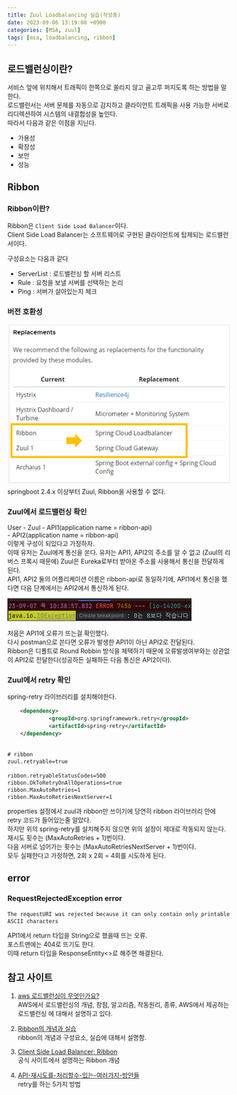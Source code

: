 ```yaml
---
title: Zuul Loadbalancing 실습(작성중)
date: 2023-09-06 13:19:08 +0900
categories: [MSA, zuul]
tags: [msa, loadbalancing, ribbon]     
---
```


## 로드밸런싱이란?
 서비스 앞에 위치해서 트래픽이 한쪽으로 쏠리지 않고 골고루 퍼지도록 하는 방법을 말한다.  
 로드밸런서는 서버 문제를 자동으로 감지하고 클라이언트 트래픽을 사용 가능한 서버로 리디렉션하여 시스템의 내결합성을 높인다.  
 따라서 다음과 같은 이점을 지닌다.  
 
- 가용성
- 확장성
- 보안
- 성능


## Ribbon
### Ribbon이란?
Ribbon은 `Client Side Load Balancer`이다.  
Client Side Load Balancer는 소프트웨어로 구현된 클라이언트에 탑제되는 로드밸런서이다.    

구성요소는 다음과 같다
- ServerList : 로드밸런싱 할 서버 리스트
- Rule : 요청을 보낼 서버를 선택하는 논리
- Ping : 서버가 살아있는지 체크

### 버전 호환성
![replacements of ribbon](https://raw.githubusercontent.com/mearyne/mdImgHost/master/_posts/2023-09-06-loadbalancing.md/64750310230948.png)  
springboot 2.4.x 이상부터 Zuul, Ribbon을 사용할 수 없다.  


### Zuul에서 로드밸런싱 확인
User - Zuul - API1(application name = ribbon-api)  
                - API2(application name = ribbon-api)  
이렇게 구성이 되있다고 가정하자.  
이때 유저는 Zuul에게 통신을 쏜다. 유저는 API1, API2의 주소를 알 수 없고 (Zuul의 리버스 프록시 때문에) Zuul은 Eureka로부터 받아온 주소를 사용해서 통신을 전달하게 된다.  
API1, API2 둘의 어플리케이션 이름은 ribbon-api로 동일하기에, API1에서 통신을 했다면 다음 단계에서는 API2에서 통신하게 된다.  

![error in 14100](https://raw.githubusercontent.com/mearyne/mdImgHost/master/_posts/2023-09-06-loadbalancing.md/103034510249374.png)

처음은 API1에 오류가 뜨는걸 확인했다.  
다시 postman으로 쏜다면 오류가 발생한 API1이 아닌 API2로 전달된다.  
Ribbon은 디폴트로 Round Robbin 방식을 체택하기 때문에 오류발생여부와는 상관없이 API2로 전달한다(성공하든 실패하든 다음 통신은 API2이다).  



### Zuul에서 retry 확인
spring-retry 라이브러리를 설치해야한다.  
```xml
	<dependency>
			 <groupId>org.springframework.retry</groupId>
			 <artifactId>spring-retry</artifactId>
	</dependency>
```

```properties

# ribbon
zuul.retryable=true

ribbon.retryableStatusCodes=500
ribbon.OkToRetryOnAllOperations=true
ribbon.MaxAutoRetries=1
ribbon.MaxAutoRetriesNextServer=1
```
properties 설정에서 zuul과 ribbon만 쓰이기에 당연히 ribbon 라이브러리 안에 retry 코드가 들어있는줄 알았다.    
하지만 위의 spring-retry를 설치해주지 않으면 위의 설정이 제대로 작동되지 않는다.    
재시도 횟수는 (MaxAutoRetries + 1)번이다.   
다음 서버로 넘어가는 횟수는 (MaxAutoRetriesNextServer + 1)번이다.  
모두 실패한다고 가정하면, 2회 x 2회 = 4회를 시도하게 된다.  



## error
### RequestRejectedException error
```
The requestURI was rejected because it can only contain only printable ASCII characters
```
API1에서 return 타입을 String으로 했을때 뜨는 오류.  
포스트맨에는 404로 뜨기도 한다.  
이때 return 타입을 ResponseEntity<>로 해주면 해결된다.  




## 참고 사이트
1. [aws 로드밸런싱이 무엇인가요?](https://aws.amazon.com/ko/what-is/load-balancing/)  
AWS에서 로드밸런싱의 개념, 장점, 알고리즘, 작동원리, 종류, AWS에서 제공하는 로드밸런싱 에 대해서 설명하고 있다.  


2. [Ribbon의 개념과 실습](https://sabarada.tistory.com/54)  
ribbon의 개념과 구성요소, 실습에 대해서 설명함.  


3. [Client Side Load Balancer: Ribbon](https://cloud.spring.io/spring-cloud-netflix/multi/multi_spring-cloud-ribbon.html)  
공식 사이트에서 설명하는 Ribbon 개념  


4. [API-재시도를-처리할수-있는-여러가지-방안들](https://velog.io/@garden6/API-재시도를-처리할수-있는-여러가지-방안들)  
retry를 하는 5가지 방법  

